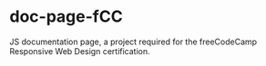 # doc-page-fCC
JS documentation page, a project required for the freeCodeCamp Responsive Web Design certification.
